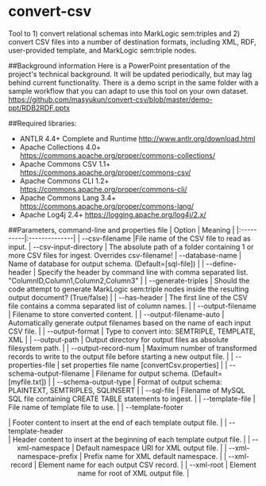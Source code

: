# convert-csv
Tool to 1) convert relational schemas into MarkLogic sem:triples and 2) convert CSV files into a number of destination formats, including XML, RDF, user-provided template, and MarkLogic sem:triple nodes.

##Background information
Here is a PowerPoint presentation of the project's technical background. It will be updated periodically, but may lag behind current functionality. There is a demo script in the same folder with a sample workflow that you can adapt to use this tool on your own dataset. https://github.com/masyukun/convert-csv/blob/master/demo-ppt/RDB2RDF.pptx

##Required libraries:
 - ANTLR 4.4+ Complete and Runtime http://www.antlr.org/download.html
 - Apache Collections 4.0+ https://commons.apache.org/proper/commons-collections/
 - Apache Commons CSV 1.1+ https://commons.apache.org/proper/commons-csv/
 - Apache Commons CLI 1.2+ https://commons.apache.org/proper/commons-cli/
 - Apache Commons Lang 3.4+ https://commons.apache.org/proper/commons-lang/
 - Apache Log4j 2.4+ https://logging.apache.org/log4j/2.x/ 

##Parameters, command-line and properties file
| Option        | Meaning |
|:----------|:--------------|
| --csv-filename <CSVFILENAME>        |File name of the CSV file to read as input.
| --csv-input-directory <CSVFILENAME> | The absolute path of a folder containing 1 or more CSV files for ingest. Overrides csv-filename!
| --database-name <DBNAME>            | Name of database for output schema. (Default=[sql-file]) |
| --define-header <DEFINITION-STRING> | Specify the header by command line with comma separated list. "ColumnID,Column1,Column2,Column3" |
| --generate-triples <BOOLEAN>        | Should the code attempt to generate MarkLogic sem:triple nodes inside the resulting output document? (True/false) |
| --has-header                        |  The first line of the CSV file contains a comma separated list of column names. |
| --output-filename <FILENAME>        |  Filename to store converted content. |
| --output-filename-auto <BOOLEAN>    |  Automatically generate output filenames based on the name of each input CSV file. |
| --output-format <TYPE>              |  Type to convert into: SEMTRIPLE, TEMPLATE, XML |
| --output-path <PATH>                |  Output directory for output files as absolute filesystem path. |
| --output-record-num <NUMRECORDS>    |  Maximum number of transformed records to write to the output file before starting a new output file. |
| --properties-file <FILENAME>        |  set properties file name [convertCsv.properties] |
| --schema-output-filename <OUTFILE>  |  Filename for output schema. (Default=[myfile.txt]) |
| --schema-output-type <FORMAT>       |  Format of output schema: PLAINTEXT, SEMTRIPLES, SQLINSERT |
| --sql-file <SQLFILE>                |  Filename of MySQL SQL file containing CREATE TABLE statements to ingest. |
| --template-file <TEMPLATEFILENAME>  |  File name of template file to use. |
| --template-footer <FOOTER>          |  Footer content to insert at the end of each template output file. |
| --template-header <HEADER>          |  Header content to insert at the beginning of each template output file. |
| --xml-namespace <URI>               |  Default namespace URI for XML output file. |
| --xml-namespace-prefix <PREFIX>     |  Prefix name for XML default namespace. |
| --xml-record <ELEMENTNAME>          |  Element name for each output CSV record. |
| --xml-root <ELEMENTNAME>            |  Element name for root of XML output file. |
